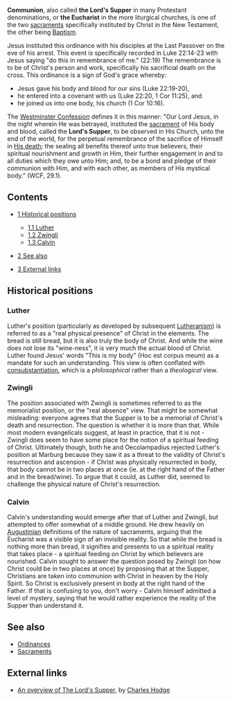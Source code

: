 **Communion**, also called **the Lord's Supper** in many Protestant
denominations, or **the Eucharist** in the more liturgical
churches, is one of the two [sacraments](Sacraments "Sacraments")
specifically instituted by Christ in the New Testament, the other
being [Baptism](Baptism "Baptism").

Jesus instituted this ordinance with his disciples at the Last
Passover on the eve of his arrest. This event is specifically
recorded in Luke 22:14-23 with Jesus saying "do this in remembrance
of me." (22:19) The remembrance is to be of Christ's person and
work, specifically his sacrificial death on the cross. This
ordinance is a sign of God's grace whereby:

-   Jesus gave his body and blood for our sins (Luke 22:19-20),
-   he entered into a covenant with us (Luke 22:20, 1 Cor 11:25),
    and
-   he joined us into one body, his church (1 Cor 10:16).

The
[Westminster Confession](Westminster_Confession "Westminster Confession")
defines it in this manner: "Our Lord Jesus, in the night wherein He
was betrayed, instituted the [sacrament](Sacraments "Sacraments")
of His body and blood, called the **Lord's Supper**, to be observed
in His Church, unto the end of the world, for the perpetual
remembrance of the sacrifice of Himself in
[His death](Atonement_of_Christ "Atonement of Christ"); the sealing
all benefits thereof unto true believers, their spiritual
nourishment and growth in Him, their further engagement in and to
all duties which they owe unto Him; and, to be a bond and pledge of
their communion with Him, and with each other, as members of His
mystical body." (WCF, 29.1).

## Contents

-   [1 Historical positions](#Historical_positions)
    -   [1.1 Luther](#Luther)
    -   [1.2 Zwingli](#Zwingli)
    -   [1.3 Calvin](#Calvin)

-   [2 See also](#See_also)
-   [3 External links](#External_links)

## Historical positions

### Luther

Luther's position (particularly as developed by subsequent
[Lutheranism](Lutheranism "Lutheranism")) is referred to as a "real
physical presence" of Christ in the elements. The bread is still
bread, but it is also truly the body of Christ. And while the wine
does not lose its "wine-ness", it is very much the actual blood of
Christ. Luther found Jesus' words "This is my body" (Hoc est corpus
meum) as a mandate for such an understanding. This view is often
conflated with
[consubstantiation](Consubstantiation "Consubstantiation"), which
is a *philosophical* rather than a *theological* view.

### Zwingli

The position associated with Zwingli is sometimes referred to as
the memorialist position, or the "real absence" view. That might be
somewhat misleading: everyone agrees that the Supper is to be a
memorial of Christ's death and resurrection. The question is
whether it is more than that. While most modern evangelicals
suggest, at least in practice, that it is not - Zwingli does seem
to have some place for the notion of a spiritual feeding of Christ.
Ultimately though, both he and Oecolampadius rejected Luther's
position at Marburg because they saw it as a threat to the validity
of Christ's resurrection and ascension - if Christ was physically
resurrected in body, that body cannot be in two places at once (ie.
at the right hand of the Father and in the bread/wine). To argue
that it could, as Luther did, seemed to challenge the physical
nature of Christ's resurrection.

### Calvin

Calvin's understanding would emerge after that of Luther and
Zwingli, but attempted to offer somewhat of a middle ground. He
drew heavily on [Augustinian](Augustine "Augustine") definitions of
the nature of sacraments, arguing that the Eucharist was a visible
sign of an invisible reality. So that while the bread is nothing
more than bread, it signifies and presents to us a spiritual
reality that takes place - a spiritual feeding on Christ by which
believers are nourished. Calvin sought to answer the question posed
by Zwingli (on how Christ could be in two places at once) by
proposing that at the Supper, Christians are taken into communion
with Christ in heaven by the Holy Spirit. So Christ is exclusively
present in body at the right hand of the Father. If that is
confusing to you, don't worry - Calvin himself admitted a level of
mystery, saying that he would rather experience the reality of the
Supper than understand it.

## See also

-   [Ordinances](index.php?title=Ordinances&action=edit&redlink=1 "Ordinances (page does not exist)")
-   [Sacraments](Sacraments "Sacraments")

## External links

-   [An overview of The Lord's Supper](http://www.graceonlinelibrary.org/etc/printer-friendly.asp?ID=367),
    by [Charles Hodge](Charles_Hodge "Charles Hodge")



